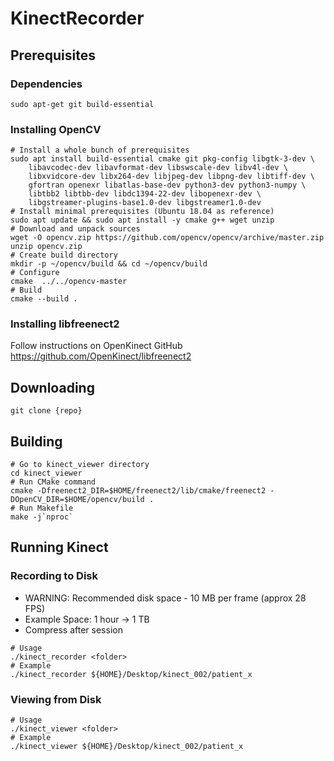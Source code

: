 # KinectRecorder
## Prerequisites
### Dependencies
```console
sudo apt-get git build-essential
```
### Installing OpenCV
```console
# Install a whole bunch of prerequisites
sudo apt install build-essential cmake git pkg-config libgtk-3-dev \
    libavcodec-dev libavformat-dev libswscale-dev libv4l-dev \
    libxvidcore-dev libx264-dev libjpeg-dev libpng-dev libtiff-dev \
    gfortran openexr libatlas-base-dev python3-dev python3-numpy \
    libtbb2 libtbb-dev libdc1394-22-dev libopenexr-dev \
    libgstreamer-plugins-base1.0-dev libgstreamer1.0-dev
# Install minimal prerequisites (Ubuntu 18.04 as reference)
sudo apt update && sudo apt install -y cmake g++ wget unzip
# Download and unpack sources
wget -O opencv.zip https://github.com/opencv/opencv/archive/master.zip
unzip opencv.zip
# Create build directory
mkdir -p ~/opencv/build && cd ~/opencv/build
# Configure
cmake  ../../opencv-master
# Build
cmake --build .
```
### Installing libfreenect2
Follow instructions on OpenKinect GitHub
https://github.com/OpenKinect/libfreenect2

## Downloading
```console
git clone {repo}
```
## Building
```console
# Go to kinect_viewer directory
cd kinect_viewer
# Run CMake command
cmake -Dfreenect2_DIR=$HOME/freenect2/lib/cmake/freenect2 -DOpenCV_DIR=$HOME/opencv/build .
# Run Makefile
make -j`nproc`
```
## Running Kinect
### Recording to Disk
- WARNING: Recommended disk space - 10 MB per frame (approx 28 FPS)
- Example Space: 1 hour -> 1 TB
- Compress after session
```console
# Usage
./kinect_recorder <folder>
# Example
./kinect_recorder ${HOME}/Desktop/kinect_002/patient_x
```
### Viewing from Disk
```console
# Usage
./kinect_viewer <folder>
# Example
./kinect_viewer ${HOME}/Desktop/kinect_002/patient_x
```

